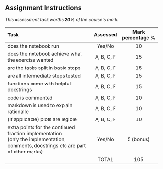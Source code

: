 ## Assignment Instructions

*This assessment task worths **20%** of the course's mark.*


| Task | Assessed | Mark percentage %|
|:-------------- |:-----------:|:-----:|
| does the notebook run       | Yes/No | 10 |
| does the notebook achieve what the exercise wanted  | A, B, C, F | 15 |
| are the tasks split in basic steps          | A, B, C, F | 15 |
| are all intermediate steps tested          | A, B, C, F | 15 |
| functions come with helpful docstrings        | A, B, C, F | 15 |
| code is commented        | A, B, C, F | 10 |
| markdown is used to explain rationalle        | A, B, C, F | 10 |
| (if applicable) plots are legible       | A, B, C, F | 10 |
| extra points for the continued fraction implementation <br/> (only the implementation; comments, docstrings etc are part of other marks)  | Yes/No | 5 (bonus) |
|    | TOTAL  | 105 |
